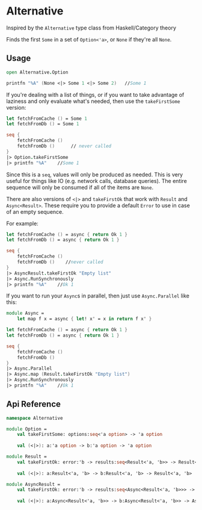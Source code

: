 # Alternative

Inspired by the `Alternative` type class from Haskell/Category theory

Finds the first `Some` in a set of `Option<'a>`, or `None` if they're all `None`.

## Usage
```fsharp
open Alternative.Option

printfn "%A" (None <|> Some 1 <|> Some 2)   //Some 1
```

If you're dealing with a list of things, or if you want to take advantage of laziness and only evaluate what's needed, then use the `takeFirstSome` version:

```fsharp
let fetchFromCache () = Some 1
let fetchFromDb () = Some 1

seq {
    fetchFromCache ()
    fetchFromDb ()      // never called
}
|> Option.takeFirstSome
|> printfn "%A"    //Some 1
```

Since this is a `seq`, values will only be produced as needed. This is very useful for things like IO (e.g. network calls, database queries). The entire sequence will only be consumed if all of the items are `None`.

There are also versions of `<|>` and `takeFirstOk` that work with `Result` and `Async<Result>`. These require you to provide a default `Error` to use in case of an empty sequence.

For example:

```fsharp
let fetchFromCache () = async { return Ok 1 }
let fetchFromDb () = async { return Ok 1 }

seq {
    fetchFromCache ()
    fetchFromDb ()    //never called
}
|> AsyncResult.takeFirstOk "Empty list"
|> Async.RunSynchronously
|> printfn "%A"    //Ok 1
```

If you want to run your `Async`s in parallel, then just use `Async.Parallel` like this:

```fsharp
module Async =
    let map f x = async { let! x' = x in return f x' }

let fetchFromCache () = async { return Ok 1 }
let fetchFromDb () = async { return Ok 1 }

seq {
    fetchFromCache ()
    fetchFromDb ()
}
|> Async.Parallel
|> Async.map (Result.takeFirstOk "Empty list")   
|> Async.RunSynchronously
|> printfn "%A"    //Ok 1
```

## Api Reference

```fsharp
namespace Alternative

module Option =
    val takeFirstSome: options:seq<'a option> -> 'a option
    
    val (<|>): a:'a option -> b:'a option -> 'a option

module Result =
    val takeFirstOk: error:'b -> results:seq<Result<'a, 'b>> -> Result<'a, 'b>
    
    val (<|>): a:Result<'a, 'b> -> b:Result<'a, 'b> -> Result<'a, 'b>

module AsyncResult =
    val takeFirstOk: error:'b -> results:seq<Async<Result<'a, 'b>>> -> Async<Result<'a, 'b>>
    
    val (<|>): a:Async<Result<'a, 'b>> -> b:Async<Result<'a, 'b>> -> Async<Result<'a, 'b>>
```